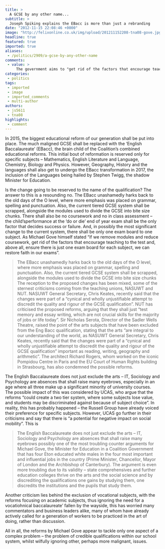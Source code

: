 ```yaml
---
title: >
  A GCSE by any other name...
subtitle: >
  Joseph Spiking explains the EBacc is more than just a rebranding
date: "2012-11-15 22:08:46 +0000"
image: "http://felixonline.co.uk/img/upload/201211152208-tna08-gove.jpg"
headline: true
featured: true
imported: true
aliases:
 - /politics/2909/a-gcse-by-any-other-name
comments:
 - value: >
     The government aims to "get rid of the factors that encourage teaching to the test", by making the test the sole form of assessment... Right. <br> <br>Ladies and gentlemen, Michael Gove.
categories:
 - politics
tags:
 - imported
 - image
 - imported_comments
 - multi-author
authors:
 - js5611
 - tna08
highlights:
 - comment
---
```


In 2015, the biggest educational reform of our generation shall be put into place. The much maligned GCSE shall be replaced with the ‘English Baccalaureate’ (EBacc), the brain child of the Coalition’s combined educational reforms. This initial bout of reformation is reserved only for specific subjects – Mathematics, English Literature and Language, Chemistry, Biology and Physics. However, Geography, History and the languages shall also get to undergo the EBacc transformation in 2017, the inclusion of the Languages being hailed by Stephen Twigg, the shadow Minister for Education.

Is the change going to be reserved to the name of the qualification? The answer to this is a resounding no. The EBacc unashamedly harks back to the old days of the O level, where more emphasis was placed on grammar, spelling and punctuation. Also, the current tiered GCSE system shall be scrapped, alongside the modules used to divide the GCSE into bite size chunks. There shall also be no coursework and no in class assessment – the child’sperformance at the ‘do or die’ end of year exam shall be the only factor that decides success or failure. And, in possibly the most significant change to the current system, there shall be only one exam board to one subject. As Michael Gove himself stated “if we remove modules and reduce coursework, get rid of the factors that encourage teaching to the test and, above all, ensure there is just one exam board for each subject, we can restore faith in our exams”.
> The EBacc unashamedly harks back to the old days of the O level, where more emphasis was placed on grammar, spelling and punctuation. Also, the current tiered GCSE system shall be scrapped, alongside the modules used to divide the GCSE into bite size chunks
The reception to the proposed changes has been mixed, some of the sternest criticisms coming from the teaching unions, NASUWT and NUT. NASUWT General Secretary, Chris Keates, recently said that the changes were part of a “cynical and wholly unjustifiable attempt to discredit the quality and rigour of the GCSE qualification”. NUT has criticised the proposed reforms, arguing that they shall just “test memory and essay writing, which are not crucial skills for the majority of jobs or life today”. Sir Nicholas Serota, Director of the Sadler Wells Theatre, raised the point of the arts subjects that have been excluded from the Eng Bacc qualification, stating that the arts “are integral to our understanding of the world, as
> NASUWT General Secretary, Chris Keates, recently said that the changes were part of a “cynical and wholly unjustifiable attempt to discredit the quality and rigour of the GCSE qualification”
important as reading, writing, geography and arithmetic”. The architect Richard Rogers, whom worked on the iconic Pompidou Centre in Paris and the EU Court of Human Rights building in Strasbourg, has also condemned the possible reforms.

The English Baccalaureate does not just exclude the arts – IT, Sociology and Psychology are absences that shall raise many eyebrows, especially in an age where all three make up a significant minority of university courses. The possible impact of this was considered by UCAS, who argue that the reforms “could create a two tier system, where some subjects lose value, and students may be discriminated against because of subject choice”. In reality, this has probably happened – the Russell Group have already voiced their preference for specific subjects. However, UCAS go further in their criticisms and say that there is “a potential for negative impact on social mobility”. This is
> The English Baccalaureate does not just exclude the arts – IT, Sociology and Psychology are absences that shall raise many eyebrows
possibly one of the most troubling counter arguments for Michael Gove, the Minister for Education in a Coalition Government that has four Eton educated white males in the four most important and influential jobs in the country (Prime Minister, Chancellor, Mayor of London and the Archbishop of Canterbury). The argument is even more troubling due to its validity – state comprehensives and further education colleges thrive on the arts and the social science and by discrediting the qualifications one gains by studying them, one discredits the institutions and the pupils that study them.

Another criticism lies behind the exclusion of vocational subjects, with the reforms focusing on academic subjects, thus ignoring the need for a vocatiohnical baccalaureate’ fallen by the wayside, this has worried many commentators and business leaders alike, many of whom have already actively called for a generation of workers to be practiced in the art of doing, rather than discussion.

All in all, the reforms by Michael Gove appear to tackle only one aspect of a complex problem – the problem of credible qualifications within our school system, whilst wilfully ignoring other, perhaps more malignant, issues.
